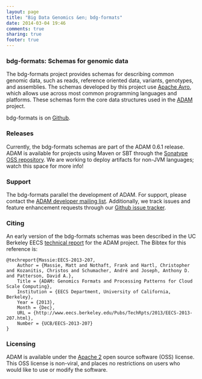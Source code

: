 ```yaml
---
layout: page
title: "Big Data Genomics &en; bdg-formats"
date: 2014-03-04 19:46
comments: true
sharing: true
footer: true
---
```


### bdg-formats: Schemas for genomic data

The bdg-formats project provides schemas for describing common genomic data, such as reads, reference
oriented data, variants, genotypes, and assemblies. The schemas developed by this project use
[Apache Avro](http://avro.apache.org), which allows use across most common programming languages
and platforms. These schemas form the core data structures used in the [ADAM](/projects/adam/)
project.

bdg-formats is on [Github](https://github.com/bigdatagenomics/bdg-formats).

### Releases

Currently, the bdg-formats schemas are part of the ADAM 0.6.1 release. ADAM is available for
projects using Maven or SBT through the [Sonatype OSS repository](https://docs.sonatype.org/display/Repository).
We are working to deploy artifacts for non-JVM languages; watch this space for more info!

### Support

The bdg-formats parallel the development of ADAM. For support, please contact the
[ADAM developer mailing list](/mail/). Additionally, we track issues and feature enhancement
requests through our [Github issue tracker](https://github.com/bigdatagenomics/bdg-formats/issues).

### Citing

An early version of the bdg-formats schemas was been described in the UC Berkeley EECS
[technical report](http://www.eecs.berkeley.edu/Pubs/TechRpts/2013/EECS-2013-207.html) for the
ADAM project. The Bibtex for this reference is:

```
@techreport{Massie:EECS-2013-207,
    Author = {Massie, Matt and Nothaft, Frank and Hartl, Christopher and Kozanitis, Christos and Schumacher, André and Joseph, Anthony D. and Patterson, David A.},
    Title = {ADAM: Genomics Formats and Processing Patterns for Cloud Scale Computing},
    Institution = {EECS Department, University of California, Berkeley},
    Year = {2013},
    Month = {Dec},
    URL = {http://www.eecs.berkeley.edu/Pubs/TechRpts/2013/EECS-2013-207.html},
    Number = {UCB/EECS-2013-207}
}
```

### Licensing

ADAM is available under the [Apache 2](http://www.apache.org/licenses/LICENSE-2.0.html)
open source software (OSS) license. This OSS license is non-viral, and places no restrictions on
users who would like to use or modify the software.